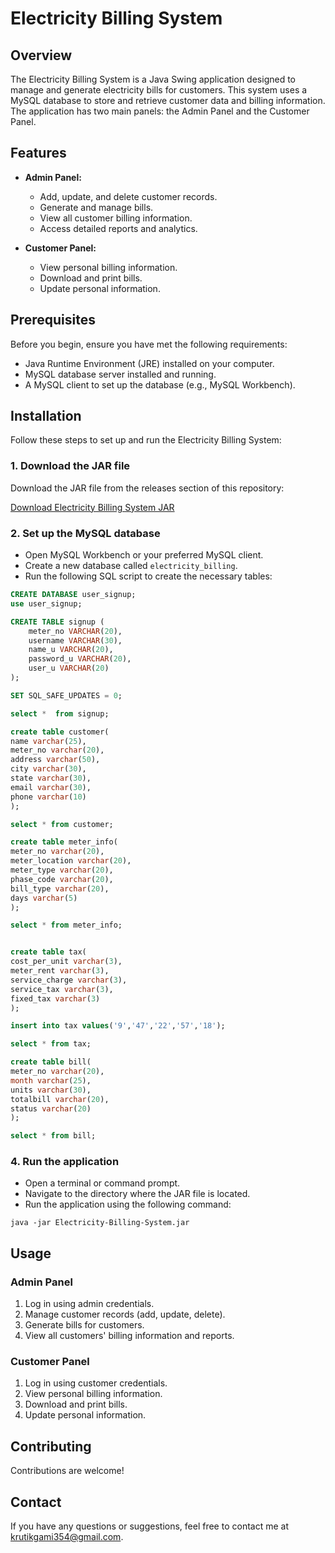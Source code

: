 # Electricity Billing System

## Overview

The Electricity Billing System is a Java Swing application designed to manage and generate electricity bills for customers. This system uses a MySQL database to store and retrieve customer data and billing information. The application has two main panels: the Admin Panel and the Customer Panel.

## Features

- **Admin Panel:**
    - Add, update, and delete customer records.
    - Generate and manage bills.
    - View all customer billing information.
    - Access detailed reports and analytics.

- **Customer Panel:**
    - View personal billing information.
    - Download and print bills.
    - Update personal information.

## Prerequisites

Before you begin, ensure you have met the following requirements:

- Java Runtime Environment (JRE) installed on your computer.
- MySQL database server installed and running.
- A MySQL client to set up the database (e.g., MySQL Workbench).

## Installation

Follow these steps to set up and run the Electricity Billing System:

### 1. Download the JAR file

Download the JAR file from the releases section of this repository:

[Download Electricity Billing System JAR](https://github.com/krutikgami/Electricity-Billing-System/tree/main/Out/artifacts/ElectricityBillingSystem_jar)

### 2. Set up the MySQL database

- Open MySQL Workbench or your preferred MySQL client.
- Create a new database called `electricity_billing`.
- Run the following SQL script to create the necessary tables:

```sql
CREATE DATABASE user_signup;
use user_signup;

CREATE TABLE signup (
    meter_no VARCHAR(20),
    username VARCHAR(30),
    name_u VARCHAR(20),
    password_u VARCHAR(20),
    user_u VARCHAR(20)
);

SET SQL_SAFE_UPDATES = 0;

select *  from signup;

create table customer(
name varchar(25),
meter_no varchar(20),
address varchar(50),
city varchar(30),
state varchar(30),
email varchar(30),
phone varchar(10)
);

select * from customer;

create table meter_info(
meter_no varchar(20),
meter_location varchar(20),
meter_type varchar(20),
phase_code varchar(20),
bill_type varchar(20),
days varchar(5)
);

select * from meter_info;


create table tax(
cost_per_unit varchar(3),
meter_rent varchar(3),
service_charge varchar(3),
service_tax varchar(3),
fixed_tax varchar(3)
);

insert into tax values('9','47','22','57','18');

select * from tax;

create table bill(
meter_no varchar(20),
month varchar(25),
units varchar(30),
totalbill varchar(20),
status varchar(20)
);

select * from bill;
```
### 4. Run the application

- Open a terminal or command prompt.
- Navigate to the directory where the JAR file is located.
- Run the application using the following command:

```jar
java -jar Electricity-Billing-System.jar
```
## Usage
### Admin Panel
1. Log in using admin credentials.
2. Manage customer records (add, update, delete).
3. Generate bills for customers.
4. View all customers' billing information and reports.

### Customer Panel
1. Log in using customer credentials.
2. View personal billing information.
3. Download and print bills.
4. Update personal information.

## Contributing
Contributions are welcome! 

## Contact
If you have any questions or suggestions, feel free to contact me at krutikgami354@gmail.com.
